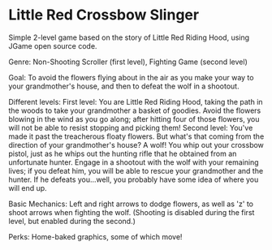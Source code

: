 Little Red Crossbow Slinger
=========

Simple 2-level game based on the story of Little Red Riding Hood, using JGame open source code.



Genre: Non-Shooting Scroller (first level), Fighting Game (second level)

Goal: To avoid the flowers flying about in the air as you make your way to your grandmother's house, and then to defeat the wolf in a shootout.

Different levels: First level: You are Little Red Riding Hood, taking the path in the woods to take your grandmother a basket of goodies. Avoid the flowers blowing in the wind as you go along; after hitting four of those flowers, you will not be able to resist stopping and picking them!
Second level: You've made it past the treacherous floaty flowers. But what's that coming from the direction of your grandmother's house? A wolf! You whip out your crossbow pistol, just as he whips out the hunting rifle that he obtained from an unfortunate hunter. Engage in a shootout with the wolf with your remaining lives; if you defeat him, you will be able to rescue your grandmother and the hunter. If he defeats you...well, you probably have some idea of where you will end up.

Basic Mechanics: Left and right arrows to dodge flowers, as well as 'z' to shoot arrows when fighting the wolf. (Shooting is disabled during the first level, but enabled during the second.)

Perks: Home-baked graphics, some of which move!
